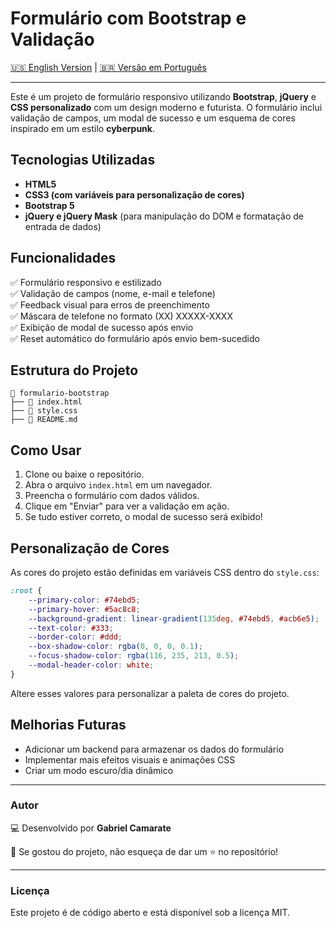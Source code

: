 # Formulário com Bootstrap e Validação

[🇺🇸 English Version](https://github.com/gabrielcamarate/Formulario-Jquery-Bootstrap-Responsive/tree/main/README.md) | [🇧🇷 Versão em Português](https://github.com/gabrielcamarate/Formulario-Jquery-Bootstrap-Responsive/tree/main/PT-BR-README.md)

---
Este é um projeto de formulário responsivo utilizando **Bootstrap**, **jQuery** e **CSS personalizado** com um design moderno e futurista. O formulário inclui validação de campos, um modal de sucesso e um esquema de cores inspirado em um estilo **cyberpunk**.

## Tecnologias Utilizadas
- **HTML5**
- **CSS3 (com variáveis para personalização de cores)**
- **Bootstrap 5**
- **jQuery e jQuery Mask** (para manipulação do DOM e formatação de entrada de dados)

## Funcionalidades
✅ Formulário responsivo e estilizado <br>
✅ Validação de campos (nome, e-mail e telefone) <br>
✅ Feedback visual para erros de preenchimento <br>
✅ Máscara de telefone no formato (XX) XXXXX-XXXX <br>
✅ Exibição de modal de sucesso após envio <br>
✅ Reset automático do formulário após envio bem-sucedido <br>

## Estrutura do Projeto
```
📂 formulario-bootstrap
├── 📄 index.html
├── 📄 style.css
├── 📄 README.md
```

## Como Usar
1. Clone ou baixe o repositório.
2. Abra o arquivo `index.html` em um navegador.
3. Preencha o formulário com dados válidos.
4. Clique em "Enviar" para ver a validação em ação.
5. Se tudo estiver correto, o modal de sucesso será exibido!

## Personalização de Cores
As cores do projeto estão definidas em variáveis CSS dentro do `style.css`:
```css
:root {
    --primary-color: #74ebd5;
    --primary-hover: #5ac8c8;
    --background-gradient: linear-gradient(135deg, #74ebd5, #acb6e5);
    --text-color: #333;
    --border-color: #ddd;
    --box-shadow-color: rgba(0, 0, 0, 0.1);
    --focus-shadow-color: rgba(116, 235, 213, 0.5);
    --modal-header-color: white;
}
```
Altere esses valores para personalizar a paleta de cores do projeto.

## Melhorias Futuras
- Adicionar um backend para armazenar os dados do formulário
- Implementar mais efeitos visuais e animações CSS
- Criar um modo escuro/dia dinâmico

---

### Autor
💻 Desenvolvido por **Gabriel Camarate**

📌 Se gostou do projeto, não esqueça de dar um ⭐ no repositório!

---

### Licença

Este projeto é de código aberto e está disponível sob a licença MIT.

